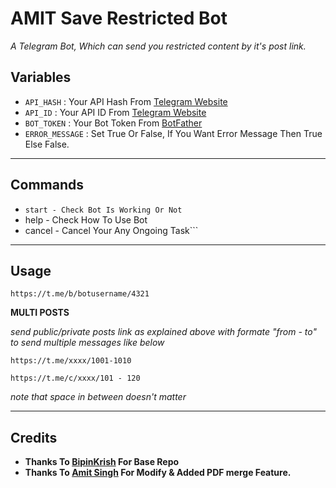 # AMIT Save Restricted Bot

*A Telegram Bot, Which can send you restricted content by it's post link.*

## Variables

- `API_HASH` : Your API Hash From [Telegram Website](https://my.telegram.org)
- `API_ID` : Your API ID From [Telegram Website](https://my.telegram.org)
- `BOT_TOKEN` : Your Bot Token From [BotFather](https://telegram.me/BotFather)
- `ERROR_MESSAGE` : Set True Or False, If You Want Error Message Then True Else False.

---

## Commands

- ```start - Check Bot Is Working Or Not```
- help - Check How To Use Bot
- cancel - Cancel Your Any Ongoing Task```

---

## Usage


```
https://t.me/b/botusername/4321
```

__MULTI POSTS__

_send public/private posts link as explained above with formate "from - to" to send multiple messages like below_


```
https://t.me/xxxx/1001-1010

https://t.me/c/xxxx/101 - 120
```

_note that space in between doesn't matter_

---

## Credits

- <b>Thanks To [BipinKrish](https://github.com/bipinkrish) For Base Repo
- Thanks To [Amit Singh](https://telegram.dog/Ur_amit_01) For Modify & Added PDF merge Feature.</b>
